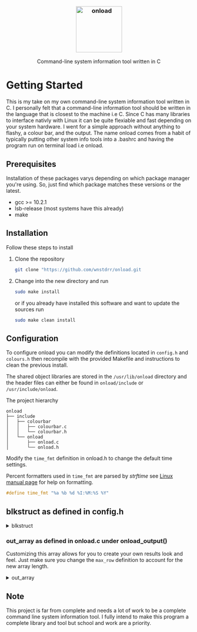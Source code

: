 <h3 align="center"><img src=https://user-images.githubusercontent.com/12807776/172698180-9a5df392-656e-4c80-91d2-468d6b38e238.png alt="onload" title="onload example" height="125px"></h3>

<p align="center">Command-line system information tool written in C<p>

<h1 align="left">Getting Started</h1>
<p>This is my take on my own command-line system information tool written in C. I personally felt that a command-line information tool should be written in the language that is closest to the machine i.e C. Since C has many libraries to interface nativly with Linux it can be quite flexiable and fast depending on your system hardware. I went for a simple approach without anything to flashy, a colour bar, and the output. The name onload comes from a habit of typically putting other system info tools into a .bashrc and having the program run on terminal load i.e onload.</p>

<h2 align="left">Prerequisites</h2>
Installation of these packages varys depending on which package manager you're using. So, just find which package matches these versions or the latest.

  * gcc >= 10.2.1
  * lsb-release (most systems have this already)
  * make

<h2 align="left">Installation</h2> 
Follow these steps to install

1. Clone the repository 
   ```sh
   git clone "https://github.com/wnstdrr/onload.git
   ```
2. Change into the new directory and run
   ```sh
   sudo make install
   ```
   or if you already have installed this software and want to update the sources run
   ```sh
   sudo make clean install
   ```

<h2 align="left">Configuration</h2>

To configure onload you can modify the definitions located in
`config.h` and `colours.h` then recompile with the provided Makefile and instructions to clean the previous install.

The shared object libraries are stored in the `/usr/lib/onload` directory and the header files can either be found in `onload/include` or `/usr/include/onload`.

The project hierarchy

```
onload
├── include
│   ├── colourbar
│   │   ├── colourbar.c
│   │   └── colourbar.h
│   └── onload
│       ├── onload.c
│       └── onload.h
```

Modify the `time_fmt` definition in onload.h to change the default time settings.
 
Percent formatters used in `time_fmt` are parsed by *strftime* see [Linux manual page](https://man7.org/linux/man-pages/man3/strftime.3.html) for help on formatting.

```c
#define time_fmt "%a %b %d %I:%M:%S %Y"
```
 
<h2 align="left">blkstruct as defined in config.h</h2>
<details>
<summary>blkstruct</summary>

```c
                          /* background     style  endline*/
blk blkstruct = { .blk = { { dark,          block, reset },
                           { light_red,     block, reset },
                           { dark_green,    block, reset },
                           { dark_yellow,   block, reset },
                           { dark_blue,     block, reset },
                           { dark_magenta,  block, reset },
                           { dark_cyan,     block, reset },
                           { light_white,   block, reset },
                           { light,         block, reset },
                           { dark_red,      block, reset },
                           { light_green,   block, reset },
                           { light_yellow,  block, reset },
                           { light_blue,    block, reset },
                           { light_magenta, block, reset },
                           { light_cyan,    block, reset },
                           { dark_white,    block, reset } } };
```
</details>

<h3 align="left">out_array as defined in onload.c under onload_output()</h3>

Customizing this array allows for you to create your own results look and feel.
Just make sure you change the `max_row` definition to account for the new array length.

<details>
<summary>out_array</summary>

```c
const char *out_array[][max_row] = {
        {completion, " ", "OS     ", seperator_colour, seperator, reset, " ", info->dist},
        {completion, " ", "Kernel ", seperator_colour, seperator, reset, " ", info->kernel},
        {completion, " ", "Term   ", seperator_colour, seperator, reset, " ", info->term},
        {completion, " ", "Date   ", seperator_colour, seperator, reset, " ", info->date},
        {completion, " ", "Uptime ", seperator_colour, seperator, reset, " ", info->sysup},
        {completion, " ", "Desk   ", seperator_colour, seperator, reset, " ", info->desk},
        {completion, " ", "Pkgs   ", seperator_colour, seperator, reset, " ", info->pkgs},
};
```
</details>

<h2 align="left">Note</h2>

This project is far from complete and needs a lot of work to be a complete
command line system information tool.
I fully intend to make this program a complete library and tool but school and work are a priority.
